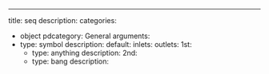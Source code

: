 ---
title: seq
description:
categories:
 - object
pdcategory: General
arguments:
- type: symbol
  description:
  default:
inlets:
outlets:
  1st:
  - type: anything
    description:
  2nd:
  - type: bang
    description:
